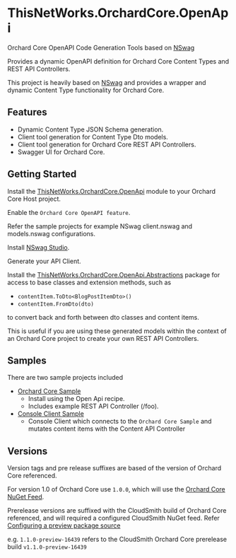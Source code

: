 # ThisNetWorks.OrchardCore.OpenApi
Orchard Core OpenAPI Code Generation Tools based on [NSwag](https://github.com/RicoSuter/NSwag)

Provides a dynamic OpenAPI definition for Orchard Core Content Types and REST API Controllers.

This project is heavily based on [NSwag](https://github.com/RicoSuter/NSwag) and provides a wrapper and dynamic Content Type
functionality for Orchard Core.

## Features

- Dynamic Content Type JSON Schema generation.
- Client tool generation for Content Type Dto models.
- Client tool generation for Orchard Core REST API Controllers.
- Swagger UI for Orchard Core.

## Getting Started

Install the [ThisNetWorks.OrchardCore.OpenApi](https://www.nuget.org/packages/ThisNetWorks.OrchardCore.OpenApi) module to your Orchard Core Host project.

Enable the `Orchard Core OpenAPI feature`.

Refer the sample projects for example NSwag client.nswag and models.nswag configurations.

Install [NSwag Studio](https://github.com/RicoSuter/NSwag/releases).

Generate your API Client.

Install the [ThisNetWorks.OrchardCore.OpenApi.Abstractions](https://www.nuget.org/packages/ThisNetWorks.OrchardCore.OpenApi.Abstractions) package for access to base classes
and extension methods, such as 
- `contentItem.ToDto<BlogPostItemDto>()`
- `contentItem.FromDto(dto)`

to convert back and forth between dto classes and content items.

This is useful if you are using these generated models within the context of an Orchard Core project
to create your own REST API Controllers.

## Samples

There are two sample projects included
- [Orchard Core Sample](https://github.com/ThisNetWorks/ThisNetWorks.OrchardCore.OpenApi/blob/master/samples/ThisNetWorks.OrchardCore.OpenApi.Sample)
  - Install using the Open Api recipe.
  - Includes example REST API Controller (/foo).
- [Console Client Sample](https://github.com/ThisNetWorks/ThisNetWorks.OrchardCore.OpenApi/blob/master/samples/ThisNetWorks.OrchardCore.OpenApi.ConsoleClient)
  - Console Client which connects to the `Orchard Core Sample` and mutates content items with the Content API Controller


## Versions

Version tags and pre release suffixes are based of the version of Orchard Core referenced.

For version 1.0 of Orchard Core use `1.0.0`, which will use the [Orchard Core NuGet Feed](https://www.nuget.org/packages/OrchardCore/).

Prerelease versions are suffixed with the CloudSmith build of Orchard Core referenced, 
and will required a configured CloudSmith NuGet feed. Refer [Configuring a preview package source](https://docs.orchardcore.net/en/latest/docs/getting-started/preview-package-source/)

e.g. `1.1.0-preview-16439` refers to the CloudSmith Orchard Core prerelease build `v1.1.0-preview-16439`

  
